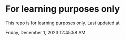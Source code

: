 # For learning purposes only
This repo is for learning purposes only.
Last updated at

Friday, December 1, 2023 12:45:58 AM

